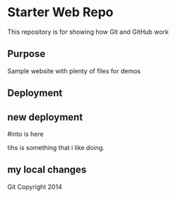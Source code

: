 # Starter Web Repo

This repository is for showing how Git and GitHub work

## Purpose

Sample website with plenty of files for demos

## Deployment

## new deployment
#into is here

tihs is something that i like doing.

## my local changes

Git Copyright 2014